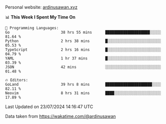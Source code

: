 Personal website: [ardinusawan.xyz](https://ardinusawan.xyz)

<!--START_SECTION:waka-->
📊 **This Week I Spent My Time On** 

```text
💬 Programming Languages: 
Go                       38 hrs 55 mins      ████████████████████░░░░░   81.64 % 
Python                   2 hrs 38 mins       █░░░░░░░░░░░░░░░░░░░░░░░░   05.53 % 
TypeScript               2 hrs 16 mins       █░░░░░░░░░░░░░░░░░░░░░░░░   04.79 % 
YAML                     1 hr 37 mins        █░░░░░░░░░░░░░░░░░░░░░░░░   03.39 % 
JSON                     42 mins             ░░░░░░░░░░░░░░░░░░░░░░░░░   01.48 % 

🔥 Editors: 
GoLand                   39 hrs 8 mins       █████████████████████░░░░   82.11 % 
Neovim                   8 hrs 31 mins       ████░░░░░░░░░░░░░░░░░░░░░   17.89 % 
```


 Last Updated on 23/07/2024 14:16:47 UTC
<!--END_SECTION:waka-->
Data taken from https://wakatime.com/@ardinusawan
